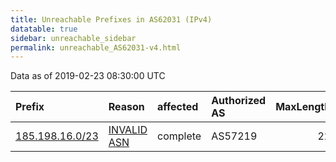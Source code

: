 ```yaml
---
title: Unreachable Prefixes in AS62031 (IPv4)
datatable: true
sidebar: unreachable_sidebar
permalink: unreachable_AS62031-v4.html
---
```


Data as of 2019-02-23 08:30:00 UTC


<div class="datatable-begin"></div>

| Prefix                                                   | Reason                                                                                                 | affected   | Authorized AS   |   MaxLength | Anchor                                         |   unreachable /24s |
|:---------------------------------------------------------|:-------------------------------------------------------------------------------------------------------|:-----------|:----------------|------------:|:-----------------------------------------------|-------------------:|
| [185.198.16.0/23](https://stat.ripe.net/185.198.16.0/23) | [INVALID ASN](https://rpki-validator.ripe.net/announcement-preview?asn=AS62031&prefix=185.198.16.0/23) | complete   | AS57219         |          22 | [RIPE](unreachable_RIPE_NCC_RPKI_Root-v4.html) |                  2 |

<div class="datatable-end"></div>